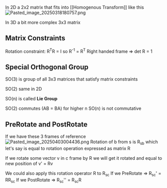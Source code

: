 In 2D a 2x2 matrix that fits into \[\[Homogenous Transform]] like this
![Pasted\_image\_20250318180757.png](Robots/images/Pasted_image_20250318180757.png)

In 3D a bit more complex 3x3 matrix

## Matrix Constraints

Rotation constraint: R<sup>T</sup>R = I so R<sup>-1</sup> = R<sup>T</sup>
Right handed frame => det R = 1

## Special Orthogonal Group

SO(3) is group of all 3x3 matrices that satisfy matrix constraints

SO(2) same in 2D

SO(n) is called **Lie Group**

SO(2) commutes (AB = BA)
for higher n SO(n) is not commutative

## PreRotate and PostRotate

If we have these 3 frames of reference
![Pasted\_image\_20250403004436.png](Robots/images/Pasted_image_20250403004436.png)
Rotation of b from s is R<sub>sb</sub> which let's say is equal to rotation operation expressed as matrix R

If we rotate some vector v in c frame by R we will get it rotated and equal to new position of
v' = Rv

We could also apply this rotation operator R to R<sub>sc</sub>
If we PreRotate => R<sub>sc</sub>' = RR<sub>sc</sub>
If we PostRotate => R<sub>sc</sub>'' = R<sub>sc</sub>R
